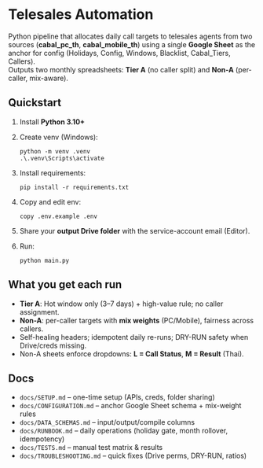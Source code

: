 <!-- PATH: README.md -->
# Telesales Automation

Python pipeline that allocates daily call targets to telesales agents from two sources (**cabal_pc_th**, **cabal_mobile_th**) using a single **Google Sheet** as the anchor for config (Holidays, Config, Windows, Blacklist, Cabal_Tiers, Callers).  
Outputs two monthly spreadsheets: **Tier A** (no caller split) and **Non-A** (per-caller, mix-aware).

## Quickstart
1) Install **Python 3.10+**  
2) Create venv (Windows):

       python -m venv .venv
       .\.venv\Scripts\activate

3) Install requirements:

       pip install -r requirements.txt

4) Copy and edit env:

       copy .env.example .env

5) Share your **output Drive folder** with the service-account email (Editor).  
6) Run:

       python main.py

## What you get each run
- **Tier A**: Hot window only (3–7 days) + high-value rule; no caller assignment.
- **Non-A**: per-caller targets with **mix weights** (PC/Mobile), fairness across callers.
- Self-healing headers; idempotent daily re-runs; DRY-RUN safety when Drive/creds missing.
- Non-A sheets enforce dropdowns: **L = Call Status**, **M = Result** (Thai).

## Docs
- `docs/SETUP.md` – one-time setup (APIs, creds, folder sharing)
- `docs/CONFIGURATION.md` – anchor Google Sheet schema + mix-weight rules
- `docs/DATA_SCHEMAS.md` – input/output/compile columns
- `docs/RUNBOOK.md` – daily operations (holiday gate, month rollover, idempotency)
- `docs/TESTS.md` – manual test matrix & results
- `docs/TROUBLESHOOTING.md` – quick fixes (Drive perms, DRY-RUN, ratios)
